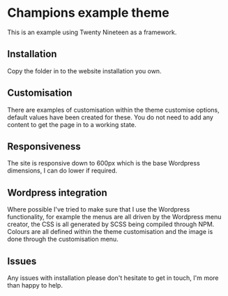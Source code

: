 # Champions example theme

This is an example using Twenty Nineteen as a framework.

## Installation

Copy the folder in to the website installation you own.

## Customisation

There are examples of customisation within the theme customise options, default values have been created for these. You do not need to add any content to get the page in to a working state.

## Responsiveness

The site is responsive down to 600px which is the base Wordpress dimensions, I can do lower if required.

## Wordpress integration

Where possible I've tried to make sure that I use the Wordpress functionality, for example the menus are all driven by the Wordpress menu creator, the CSS is all generated by SCSS being compiled through NPM. Colours are all defined within the theme customisation and the image is done through the customisation menu.

## Issues

Any issues with installation please don't hesitate to get in touch, I'm more than happy to help.